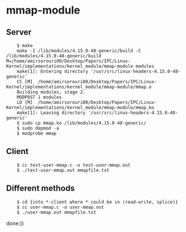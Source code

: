# mmap-module

## Server
        $ make
        make -I /lib/modules/4.15.0-48-generic/build -C /lib/modules/4.15.0-48-generic/build M=/home/amirsorouri00/Desktop/Papers/IPC/Linux-Kernel/implementations/kernel_module/mmap-module modules
        make[1]: Entering directory '/usr/src/linux-headers-4.15.0-48-generic'
        CC [M]  /home/amirsorouri00/Desktop/Papers/IPC/Linux-Kernel/implementations/kernel_module/mmap-module/mmap.o
        Building modules, stage 2.
        MODPOST 1 modules
        LD [M]  /home/amirsorouri00/Desktop/Papers/IPC/Linux-Kernel/implementations/kernel_module/mmap-module/mmap.ko
        make[1]: Leaving directory '/usr/src/linux-headers-4.15.0-48-generic'
        $ sudo cp mmap.ko /lib/modules/4.15.0-48-generic/
        $ sudo depmod -a
        $ modprobe mmap

## Client
        $ cc test-user-mmap.c -o test-user-mmap.out
        $ ./test-user-mmap.out mmapfile.txt
        
## Different methods
        $ cd {into *-client where * could be in (read-write, splice)}
        $ cc user-mmap.c -o user-mmap.out
        $ ./user-mmap.out mmapfile.txt
done:))